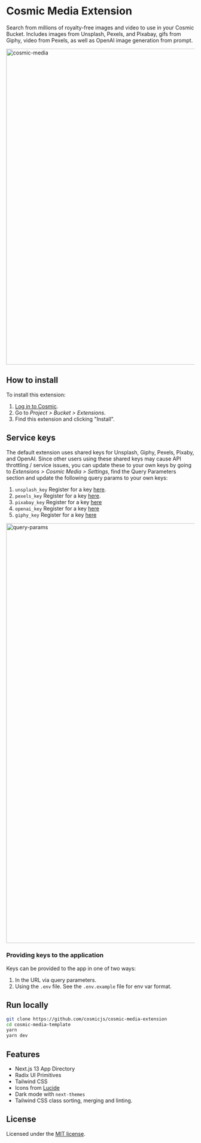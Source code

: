 # Cosmic Media Extension

Search from millions of royalty-free images and video to use in your Cosmic Bucket. Includes images from Unsplash, Pexels, and Pixabay, gifs from Giphy, video from Pexels, as well as OpenAI image generation from prompt.

<img width="844" alt="cosmic-media" src="https://github.com/cosmicjs/cosmic-media-extension/assets/1950722/12072077-297b-498a-9a7f-879db8fde72a">


## How to install

To install this extension:

1. [Log in to Cosmic](https://app.cosmicjs.com/login).
2. Go to _Project > Bucket > Extensions_.
3. Find this extension and clicking "Install".

## Service keys

The default extension uses shared keys for Unsplash, Giphy, Pexels, Pixaby, and OpenAI. Since other users using these shared keys may cause API throttling / service issues, you can update these to your own keys by going to _Extensions > Cosmic Media > Settings_, find the Query Parameters section and update the following query params to your own keys:

1. `unsplash_key` Register for a key [here](https://unsplash.com/developers).
2. `pexels_key` Register for a key [here](https://www.pexels.com/api).
3. `pixabay_key` Register for a key [here](https://pixabay.com/service/about/api)
4. `openai_key` Register for a key [here](https://platform.openai.com)
5. `giphy_key` Register for a key [here](https://developers.giphy.com)
<img width="1122" alt="query-params" src="https://github.com/cosmicjs/cosmic-media-extension/assets/1950722/61f79248-cd72-4f9f-a7f3-eb4e24d28dd7">

### Providing keys to the application
Keys can be provided to the app in one of two ways:

1. In the URL via query parameters.
2. Using the `.env` file. See the `.env.example` file for env var format.

## Run locally

```bash
git clone https://github.com/cosmicjs/cosmic-media-extension
cd cosmic-media-template
yarn
yarn dev
```

## Features

- Next.js 13 App Directory
- Radix UI Primitives
- Tailwind CSS
- Icons from [Lucide](https://lucide.dev)
- Dark mode with `next-themes`
- Tailwind CSS class sorting, merging and linting.

## License

Licensed under the [MIT license](https://github.com/cosmicjs/media-extension/blob/main/LICENSE.md).
